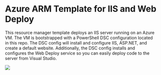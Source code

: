 # Azure ARM Template for IIS and Web Deploy

This resource manager template deploys an IIS server running on an Azure VM. The VM is bootstrapped with a PowerShell DSC configuration located in this repo. The DSC config will install and configure IIS, ASP.NET, and create a default website. Additionally, the DSC config installs and configures the Web Deploy service so you can easily deploy code to the server from Visual Studio.

<a href="https://portal.azure.com/#create/Microsoft.Template/uri/https%3A%2F%2Fraw.githubusercontent.com%2Fmheydt-linux-academy%2F70-532%2Fmaster%2Fiiswebdeploy%2Fazuredeploy.json" target="_blank"><img src="http://azuredeploy.net/deploybutton.png"/></a>
